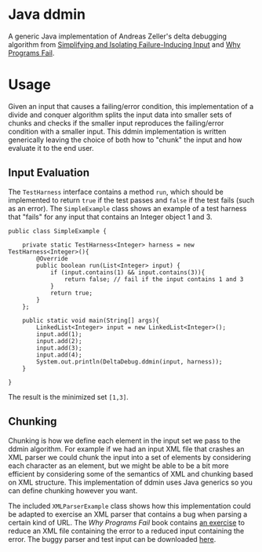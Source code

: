 # Java ddmin
A generic Java implementation of Andreas Zeller's delta debugging algorithm from [Simplifying and Isolating Failure-Inducing Input](https://www.st.cs.uni-saarland.de/papers/tse2002/tse2002.pdf) and [Why Programs Fail](http://www.whyprogramsfail.com/).

# Usage
Given an input that causes a failing/error condition, this implementation of a divide and conquer algorithm splits the input data into smaller sets of chunks and checks if the smaller input reproduces the failing/error condition with a smaller input. This ddmin implementation is written generically leaving the choice of both how to "chunk" the input and how evaluate it to the end user.

## Input Evaluation
The `TestHarness` interface contains a method `run`, which should be implemented to return `true` if the test passes and `false` if the test fails (such as an error). The `SimpleExample` class shows an example of a test harness that "fails" for any input that contains an Integer object 1 and 3. 

	public class SimpleExample {
	
		private static TestHarness<Integer> harness = new TestHarness<Integer>(){
			@Override
			public boolean run(List<Integer> input) {
				if (input.contains(1) && input.contains(3)){
					return false; // fail if the input contains 1 and 3
				}
				return true;
			}
		};
		
		public static void main(String[] args){
			LinkedList<Integer> input = new LinkedList<Integer>();
			input.add(1);
			input.add(2);
			input.add(3);
			input.add(4);
			System.out.println(DeltaDebug.ddmin(input, harness));
		}
		
	}

The result is the minimized set `[1,3]`.

## Chunking
Chunking is how we define each element in the input set we pass to the ddmin algorithm.  For example if we had an input XML file that crashes an XML parser we could chunk the input into a set of elements by considering each character as an element, but we might be able to be a bit more efficient by considering some of the semantics of XML and chunking based on XML structure. This implementation of ddmin uses Java generics so you can define chunking however you want.

The included `XMLParserExample` class shows how this implementation could be adapted to exercise an XML parser that contains a bug when parsing a certain kind of URL.  The *Why Programs Fail* book contains [an exercise](http://www.whyprogramsfail.com/project1.php) to reduce an XML file containing the error to a reduced input containing the error.  The buggy parser and test input can be downloaded [here](https://www.st.cs.uni-saarland.de/whyprogramsfail/code/xmlproc-0.70a.zip).
